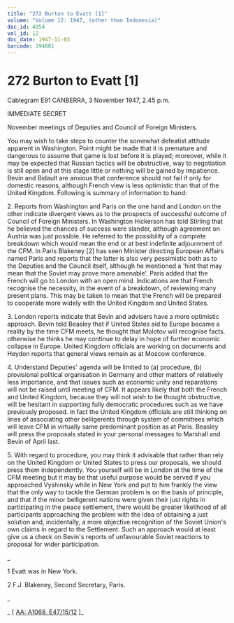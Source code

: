 ```yaml
---
title: "272 Burton to Evatt [1]"
volume: "Volume 12: 1947, (other than Indonesia)"
doc_id: 4954
vol_id: 12
doc_date: 1947-11-03
barcode: 194681
---
```


# 272 Burton to Evatt [1]

Cablegram E91 CANBERRA, 3 November 1947, 2.45 p.m.

IMMEDIATE SECRET

November meetings of Deputies and Council of Foreign Ministers.

You may wish to take steps to counter the somewhat defeatist attitude apparent in Washington. Point might be made that it is premature and dangerous to assume that game is lost before it is played; moreover, while it may be expected that Russian tactics will be obstructive, way to negotiation is still open and at this stage little or nothing will be gained by impatience. Bevin and Bidault are anxious that conference should not fail if only for domestic reasons, although French view is less optimistic than that of the United Kingdom. Following is summary of information to hand:

2\. Reports from Washington and Paris on the one hand and London on the other indicate divergent views as to the prospects of successful outcome of Council of Foreign Ministers. In Washington Hickerson has told Stirling that he believed the chances of success were slander, although agreement on Austria was just possible. He referred to the possibility of a complete breakdown which would mean the end or at best indefinite adjournment of the CFM. In Paris Blakeney [2] has seen Minister directing European Affairs named Paris and reports that the latter is also very pessimistic both as to the Deputies and the Council itself, although he mentioned a 'hint that may mean that the Soviet may prove more amenable'. Paris added that the French will go to London with an open mind. Indications are that French recognise the necessity, in the event of a breakdown, of reviewing many present plans. This may be taken to mean that the French will be prepared to cooperate more widely with the United Kingdom and United States.

3\. London reports indicate that Bevin and advisers have a more optimistic approach. Bevin told Beasley that if United States aid to Europe became a reality by the time CFM meets, he thought that Molotov will recognise facts. otherwise he thinks he may continue to delay in hope of further economic collapse in Europe. United Kingdom officials are working on documents and Heydon reports that general views remain as at Moscow conference.

4\. Understand Deputies' agenda will be limited to (a) procedure, (b) provisional political organisation in Germany and other matters of relatively less importance, and that issues such as economic unity and reparations will not be raised until meeting of CFM. It appears likely that both the French and United Kingdom, because they will not wish to be thought obstructive, will be hesitant in supporting fully democratic procedures such as we have previously proposed. in fact the United Kingdom officials are still thinking on lines of associating other belligerents through system of committees which will leave CFM in virtually same predominant position as at Paris. Beasley will press the proposals stated in your personal messages to Marshall and Bevin of April last.

5\. With regard to procedure, you may think it advisable that rather than rely on the United Kingdom or United States to press our proposals, we should press them independently. You yourself will be in London at the time of the CFM meeting but it may be that useful purpose would be served if you approached Vyshinsky while in New York and put to him frankly the view that the only way to tackle the German problem is on the basis of principle, and that if the minor belligerent nations were given their just rights in participating in the peace settlement, there would be greater likelihood of all participants approaching the problem with the idea of obtaining a just solution and, incidentally, a more objective recognition of the Soviet Union's own claims in regard to the Settlement. Such an approach would at least give us a check on Bevin's reports of unfavourable Soviet reactions to proposal for wider participation.

_

1 Evatt was in New York.

2 F.J. Blakeney, Second Secretary, Paris.

_

_ [ [AA: A1068, E47/15/12](http://www.naa.gov.au/cgi-bin/Search?O=I&Number=194681) ]_
